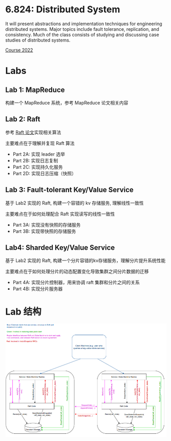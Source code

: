# 6.824: Distributed System

It will present abstractions and implementation techniques for engineering distributed systems. Major topics include fault tolerance, replication, and consistency. Much of the class consists of studying and discussing case studies of distributed systems.

[Course 2022](https://pdos.csail.mit.edu/6.824/schedule.html)

# Labs

## Lab 1: MapReduce

构建一个 MapReduce 系统，参考 MapReduce 论文相关内容

## Lab 2: Raft

参考 [Raft 论文](https://github.com/maemual/raft-zh_cn/blob/master/raft-zh_cn.md)实现相关算法

主要难点在于理解并复现 Raft 算法

- Part 2A: 实现 leader 选举
- Part 2B: 实现日志复制
- Part 2C: 实现持久化服务
- Part 2D: 实现日志压缩（快照）

## Lab 3: Fault-tolerant Key/Value Service

基于 Lab2 实现的 Raft, 构建一个容错的 kv 存储服务, 理解线性一致性

主要难点在于如何处理配合 Raft 实现读写的线性一致性

- Part 3A: 实现没有快照的存储服务
- Part 3B: 实现带快照的存储服务

## Lab4: Sharded Key/Value Service

基于 Lab2 实现的 Raft, 构建一个分片容错的kv存储服务，理解分片提升系统性能

主要难点在于如何处理分片的动态配置变化导致集群之间分片数据的迁移

- Part 4A: 实现分片控制器，用来协调 raft 集群和分片之间的关系
- Part 4B: 实现分片服务器

# Lab 结构

![overview](doc/imgs/raft_diagram.png)
